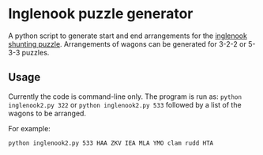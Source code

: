 # Inglenook puzzle generator #

A python script to generate start and end arrangements for the [inglenook shunting puzzle](http://www.wymann.info/ShuntingPuzzles/sw-inglenook.html). Arrangements of wagons can be generated for 3-2-2 or 5-3-3 puzzles.

## Usage ##

Currently the code is command-line only. The program is run as: `python inglenook2.py 322` or `python inglenook2.py 533` followed by a list of the wagons to be arranged.

For example:

```python inglenook2.py 533 HAA ZKV IEA MLA YMO clam rudd HTA```
